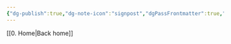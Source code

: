 ```yaml
---
{"dg-publish":true,"dg-note-icon":"signpost","dgPassFrontmatter":true,"noteIcon":"signpost","permalink":"/10-tags/ano-novo/","created":"2025-10-18T20:26:45.608+01:00","updated":"2025-10-21T19:51:33.507+01:00"}
---
```


[[0. Home\|Back home]]
